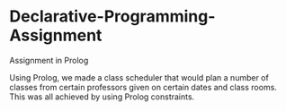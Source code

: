 # Declarative-Programming-Assignment
Assignment in Prolog

Using Prolog, we made a class scheduler that would plan a number of classes from certain professors given on certain dates and class rooms. 
This was all achieved by using Prolog constraints.
